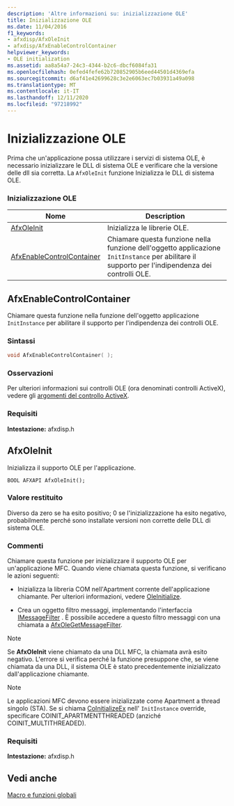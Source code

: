 ```yaml
---
description: 'Altre informazioni su: inizializzazione OLE'
title: Inizializzazione OLE
ms.date: 11/04/2016
f1_keywords:
- afxdisp/AfxOleInit
- afxdisp/AfxEnableControlContainer
helpviewer_keywords:
- OLE initialization
ms.assetid: aa8a54a7-24c3-4344-b2c6-dbcf6084fa31
ms.openlocfilehash: 0efed4fefe62b720852905b6eed44501d4369efa
ms.sourcegitcommit: d6af41e42699628c3e2e6063ec7b03931a49a098
ms.translationtype: MT
ms.contentlocale: it-IT
ms.lasthandoff: 12/11/2020
ms.locfileid: "97218992"
---
```

# <a name="ole-initialization"></a>Inizializzazione OLE

Prima che un'applicazione possa utilizzare i servizi di sistema OLE, è necessario inizializzare le DLL di sistema OLE e verificare che la versione delle dll sia corretta. La `AfxOleInit` funzione Inizializza le DLL di sistema OLE.

### <a name="ole-initialization"></a>Inizializzazione OLE

|Nome|Description|
|-|-|
|[AfxOleInit](#afxoleinit)|Inizializza le librerie OLE.|
|[AfxEnableControlContainer](#afxenablecontrolcontainer)|Chiamare questa funzione nella funzione dell'oggetto applicazione `InitInstance` per abilitare il supporto per l'indipendenza dei controlli OLE.|

## <a name="afxenablecontrolcontainer"></a><a name="afxenablecontrolcontainer"></a> AfxEnableControlContainer

Chiamare questa funzione nella funzione dell'oggetto applicazione `InitInstance` per abilitare il supporto per l'indipendenza dei controlli OLE.

### <a name="syntax"></a>Sintassi

```cpp
void AfxEnableControlContainer( );
```

### <a name="remarks"></a>Osservazioni

Per ulteriori informazioni sui controlli OLE (ora denominati controlli ActiveX), vedere gli [argomenti del controllo ActiveX](../mfc-activex-controls.md).

### <a name="requirements"></a>Requisiti

**Intestazione:** afxdisp.h

## <a name="afxoleinit"></a><a name="afxoleinit"></a> AfxOleInit

Inizializza il supporto OLE per l'applicazione.

```
BOOL AFXAPI AfxOleInit();
```

### <a name="return-value"></a>Valore restituito

Diverso da zero se ha esito positivo; 0 se l'inizializzazione ha esito negativo, probabilmente perché sono installate versioni non corrette delle DLL di sistema OLE.

### <a name="remarks"></a>Commenti

Chiamare questa funzione per inizializzare il supporto OLE per un'applicazione MFC. Quando viene chiamata questa funzione, si verificano le azioni seguenti:

- Inizializza la libreria COM nell'Apartment corrente dell'applicazione chiamante. Per ulteriori informazioni, vedere [OleInitialize](/windows/win32/api/ole2/nf-ole2-oleinitialize).

- Crea un oggetto filtro messaggi, implementando l'interfaccia [IMessageFilter](/windows/win32/api/objidl/nn-objidl-imessagefilter) . È possibile accedere a questo filtro messaggi con una chiamata a [AfxOleGetMessageFilter](application-control.md#afxolegetmessagefilter).

> [!NOTE]
> Se **AfxOleInit** viene chiamato da una DLL MFC, la chiamata avrà esito negativo. L'errore si verifica perché la funzione presuppone che, se viene chiamata da una DLL, il sistema OLE è stato precedentemente inizializzato dall'applicazione chiamante.

> [!NOTE]
> Le applicazioni MFC devono essere inizializzate come Apartment a thread singolo (STA). Se si chiama [CoInitializeEx](/windows/win32/api/combaseapi/nf-combaseapi-coinitializeex) nell' `InitInstance` override, specificare COINIT_APARTMENTTHREADED (anziché COINIT_MULTITHREADED).

### <a name="requirements"></a>Requisiti

**Intestazione:** afxdisp.h

## <a name="see-also"></a>Vedi anche

[Macro e funzioni globali](../../mfc/reference/mfc-macros-and-globals.md)
